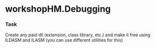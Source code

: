 # workshopHM.Debugging


### Task
Create any paid dll (extension, class library, etc.) and make it free using ILDASM and ILASM (you can use different utilities for this)
